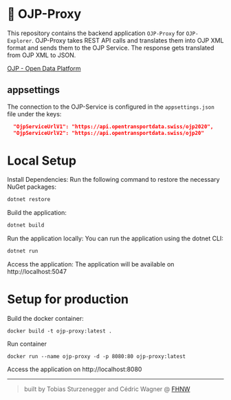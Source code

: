 # 🚃 OJP-Proxy
This repository contains the backend application `OJP-Proxy` for `OJP-Explorer`. OJP-Proxy takes REST API calls and translates them into OJP XML format and sends them to the OJP Service.
The response gets translated from OJP XML to JSON. 

[OJP - Open Data Platform](https://opentransportdata.swiss/en/cookbook/open-journey-planner-ojp/)

## appsettings
The connection to the OJP-Service is configured in the `appsettings.json` file under the keys:
```json
  "OjpServiceUrlV1": "https://api.opentransportdata.swiss/ojp2020",
  "OjpServiceUrlV2": "https://api.opentransportdata.swiss/ojp20"
```

# Local Setup

Install Dependencies:
Run the following command to restore the necessary NuGet packages:
```bash
dotnet restore
```

Build the application:
```bash
dotnet build
```

Run the application locally:
You can run the application using the dotnet CLI:
```bash
dotnet run
```

Access the application:
The application will be available on http://localhost:5047



# Setup for production

Build the docker container:
```
docker build -t ojp-proxy:latest .
```

Run container
```
docker run --name ojp-proxy -d -p 8080:80 ojp-proxy:latest
```
Access the application on http://localhost:8080

---
> built by Tobias Sturzenegger and Cédric Wagner @ [FHNW](https://www.fhnw.ch/en/)